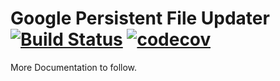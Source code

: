 # Google Persistent File Updater [![Build Status](https://travis-ci.org/ChristopherDavenport/GooglePersistentFileUploader.svg?branch=master)](https://travis-ci.org/ChristopherDavenport/GooglePersistentFileUploader) [![codecov](https://codecov.io/gh/ChristopherDavenport/GooglePersistentFileUploader/branch/master/graph/badge.svg)](https://codecov.io/gh/ChristopherDavenport/GooglePersistentFileUploader)

More Documentation to follow. 